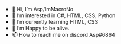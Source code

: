 - 👋 Hi, I’m Asp/ImMacroNo
- 👀 I’m interested in C#, HTML, CSS, Python
- 🌱 I’m currently learning HTML, CSS
- 💞️ I’m Happy to be alive.
- 📫 How to reach me on discord Asp#6864
<!---
Samthesad/Samthesad is a ✨ special ✨ repository because its `README.md` (this file) appears on your GitHub profile.
You can click the Preview link to take a look at your changes.
--->
